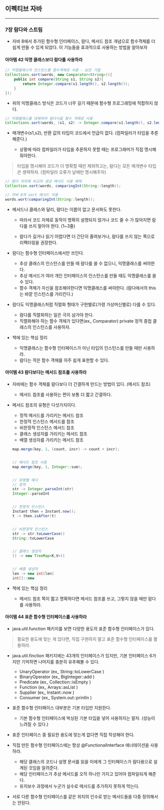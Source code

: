 이펙티브 자바
-------------

---

### 7장 람다와 스트림

-	자바 8에서 추가된 함수형 인터페이스, 람다, 메서드 참조 개념으로 함수객체를 더 쉽게 만들 수 있게 되었다. 이 기능들을 효과적으로 사용하는 방법을 알아보자

#### 아아템 42 익명 클래스보다 람다를 사용하라

```java
// 익명클래스의 인스턴스를 함수겍체로 사용 - 낡은 기법
Collections.sort(words, new Comparator<String>(){
	public int compare(String s1, String s2){
		return Integer.compare(s1.length(), s2.length());
	}
});
```

-	위의 익명클래스 방식은 코드가 너무 길기 때문에 함수형 프로그래밍에 적합하지 않다.

```java
// 익명클래스를 대체하여 람다식을 함수 객체로 사용
Collections.sort(words, (s1, s2) -> Integer.compare(s1.length(), s2.length()));
```

-	매개변수(s1,s2), 반환 값의 타입이 코드에서 언급이 없다. (컴파일러가 타입을 추론해준다.)

	-	상황에 따라 컴파일러가 타입을 추론하지 못할 때는 프로그래머가 직접 명시해줘야한다.

> 타입을 명시해야 코드가 더 명확할 때만 제외하고는, 람다는 모든 매개변수 타입은 생략하자. (컴파일러 오류가 날때만 명시해주자)

```java
// 람다 자리에 비교자 생성 메서드 사용 예제
Collection.sort(words, comparingInt(String::length));

// 자바 8의 sort 메서드 이용
words.wort(comparingInt(String::length));
```

-	메서드나 클래스와 달리, 람다는 이름이 없고 문서화도 못한다.

	-	따라서 코드 자체로 동작이 명확히 설명되지 않거나 코드 줄 수 가 많아지면 람다를 쓰지 말아야 한다. (1~3줄)

	-	람다가 길거나 읽기 어렵다면 더 간단히 줄여보거나, 람다를 쓰지 않는 쪽으로 리팩터링을 권장한다.

-	람다는 함수형 인터페이스에서만 쓰인다.

	-	추상 클래스의 인스턴스를 만들 때 람다를 쓸 수 없으니, 익명클래스를 써야한다.
	-	추상 메서드가 여러 개인 인터페이스의 인스턴스를 만들 때도 익명클래스를 쓸 수 있다.
	-	함수 객체가 자신을 참조해야한다면 익명클래스를 써야한다. (람다에서의 this는 바깥 인스턴스를 가리킨다.)

-	람다도 익명클래스처럼 직렬화 형태가 구현별로(가령 가상머신별로) 다를 수 있다.

	-	람다를 직렬화하는 일은 극히 삼가야 한다.
	-	직렬화해야 하는 함수 객체가 있다면(ex_ Comparator) private 정적 중첩 클래스의 인스턴스를 사용하자.

-	책에 있는 핵심 정리

	-	익명클래스는 함수형 인터페이스가 아닌 타입의 인스턴스를 만들 때만 사용하라.
	-	람다는 작은 함수 객체를 아주 쉽게 표현할 수 있다.

#### 아이템 43 람다보다는 메서드 참조를 사용하라

-	자바에는 함수 객체를 람다보다 더 간결하게 만드는 방법이 있다. (메서드 참조)

	-	메서드 참조를 사용하는 편이 보통 더 짧고 간결하다.

-	메서드 참조의 유형은 다섯가지이다.

	-	정적 메서드를 가리키는 메서드 참조
	-	한정적 인스턴스 메서드를 참조
	-	비한정적 인스턴스 메서드 참조
	-	클래스 생성자를 가리키는 메서드 참조
	-	배열 생성자를 가리키는 메서드 참조

	```java
	map.merge(key, 1, (count, incr) -> count + incr);


	// 메서드 참조 사용
	map.merge(key, 1, Integer::sum);


	// 유형별 예시
	// 정적
	str -> Integer.parseInt(str)
	Integer::parseInt


	// 한정적 인스턴스
	Instant then = Instant.now();
	t -> then.isAfter(t)


	// 비한정적 인스턴스
	str -> str.toLowerCase()
	String::toLowerCase


	// 클래스 생성자
	() -> new TreeMap<K,V>()


	// 배열 생성자
	len -> new int[len]
	int[]::new
	```

-	책에 있는 핵심 정리

	-	메서드 참조 쪽이 짧고 명확하다면 메서드 참조를 쓰고, 그렇지 않을 때만 람다를 사용하라.

#### 아이템 44 표준 함수형 인터페이스를 사용하라

-	java.util.function 패키지를 보면 다양한 용도의 표준 함수형 인터페이스가 있다.

> 필요한 용도에 맞는 게 있다면, 직접 구현하지 말고 표준 함수형 인터페이스를 활용하라.

-	java.util.finction 패키지에는 43개의 인터페이스가 있지만, 기본 인터페이스 6가지만 기억하면 나머지를 충분히 유추해볼 수 있다.

	-	UnaryOperator<T> (ex_ String::toLowerCase )
	-	BinaryOperator<T> (ex_ BigInteger::add )
	-	Predicate<T> (ex_ Collection::isEmpty )
	-	Function<T> (ex_ Arrays::asList )
	-	Supplier<T> (ex_ Instant::now )
	-	Consumer<T> (ex_ System.out::println )

-	표준 함수형 인터페이스 대부분은 기본 타입만 지원한다.

	-	기본 함수형 인터페이스에 박싱된 기본 타입을 넣어 사용하지는 말자. (성능이 느려질 수 있다.)

-	표준 인터페이스 중 필요한 용도에 맞는게 없다면 직접 작성해야 한다.

-	직접 만든 함수형 인터페이스에는 항상 @FunctionalInterface 애너테이션을 사용하라.

	-	해당 클래스의 코드나 설명 문서를 읽을 이에게 그 인터페이스가 람다용으로 설계된 것임을 알려준다.
	-	해당 인터페이스가 추상 메서드를 오직 하나만 가지고 있어야 컴파일되게 해준다.
	-	유지보수 과정에서 누군가 실수로 메서드를 추가하지 못하게 막는다.

-	서로 다른 함수형 인터페이스를 같은 위치의 인수로 받는 메서드들을 다중 정의해서는 안된다.
